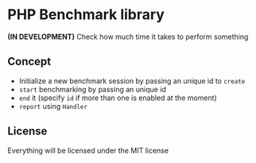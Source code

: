 # PHP Benchmark library
__(IN DEVELOPMENT)__ Check how much time it takes to perform something

## Concept

+ Initialize a new benchmark session by passing an unique id to `create` 
+ `start` benchmarking by passing an unique id
+ `end` it (specify  `id` if more than one is enabled at the moment)
+ `report` using `Handler`


## License
Everything will be licensed under the MIT license
